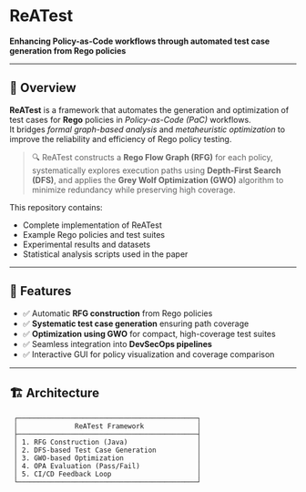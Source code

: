 # ReATest

**Enhancing Policy-as-Code workflows through automated test case generation from Rego policies**

---

## 📘 Overview

**ReATest** is a framework that automates the generation and optimization of test cases for **Rego** policies in *Policy-as-Code (PaC)* workflows.  
It bridges *formal graph-based analysis* and *metaheuristic optimization* to improve the reliability and efficiency of Rego policy testing.

> 🔍 ReATest constructs a **Rego Flow Graph (RFG)** for each policy, systematically explores execution paths using **Depth-First Search (DFS)**, and applies the **Grey Wolf Optimization (GWO)** algorithm to minimize redundancy while preserving high coverage.

This repository contains:
- Complete implementation of ReATest
- Example Rego policies and test suites
- Experimental results and datasets
- Statistical analysis scripts used in the paper

---

## 🧩 Features

- ✅ Automatic **RFG construction** from Rego policies  
- ✅ **Systematic test case generation** ensuring path coverage  
- ✅ **Optimization using GWO** for compact, high-coverage test suites  
- ✅ Seamless integration into **DevSecOps pipelines**  
- ✅ Interactive GUI for policy visualization and coverage comparison

---

## 🏗️ Architecture

```text
 ┌────────────────────────────────────────────┐
 │              ReATest Framework             │
 ├────────────────────────────────────────────┤
 │ 1. RFG Construction (Java)                 │
 │ 2. DFS-based Test Case Generation          │
 │ 3. GWO-based Optimization                  │
 │ 4. OPA Evaluation (Pass/Fail)              │
 │ 5. CI/CD Feedback Loop                     │
 └────────────────────────────────────────────┘
